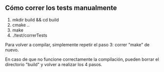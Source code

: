 Cómo correr los tests manualmente
---------------------------------

1. mkdir build && cd build
2. cmake ..
3. make
4. ./test/correrTests

Para volver a compilar, simplemente repetir el paso 3: correr "make" de nuevo.

En caso de que no funcione correctamente la compilación, pueden borrar 
el directorio "build" y volver a realizar los 4 pasos.
